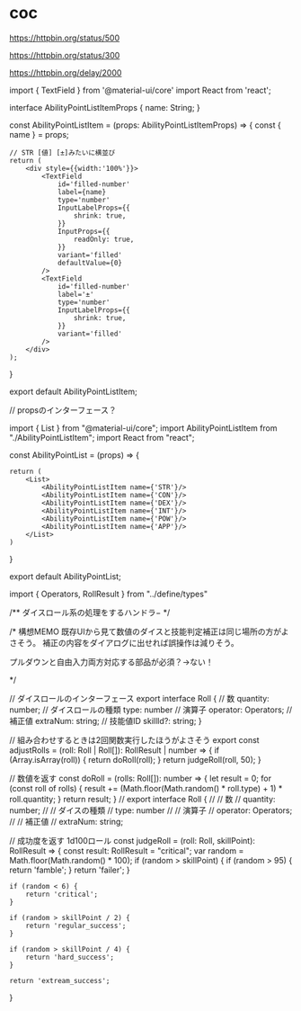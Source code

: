# coc

https://httpbin.org/status/500

https://httpbin.org/status/300

https://httpbin.org/delay/2000

import { TextField } from '@material-ui/core'
import React from 'react';

interface AbilityPointListItemProps {
    name: String;
}

const AbilityPointListItem = (props: AbilityPointListItemProps) => {
    const { name } = props;

    // STR [値] [±]みたいに横並び
    return (
        <div style={{width:'100%'}}>
            <TextField
                id='filled-number'
                label={name}
                type='number'
                InputLabelProps={{
                    shrink: true,
                }}
                InputProps={{
                    readOnly: true,
                }}
                variant='filled'
                defaultValue={0}
            />
            <TextField
                id='filled-number'
                label='±'
                type='number'
                InputLabelProps={{
                    shrink: true,
                }}
                variant='filled'
            />
        </div>
    );
}

export default AbilityPointListItem;


// propsのインターフェース？

import { List } from "@material-ui/core";
import AbilityPointListItem from "./AbilityPointListItem";
import React from "react";

const AbilityPointList = (props) => {


    return (
        <List>
            <AbilityPointListItem name={'STR'}/>
            <AbilityPointListItem name={'CON'}/>
            <AbilityPointListItem name={'DEX'}/>
            <AbilityPointListItem name={'INT'}/>
            <AbilityPointListItem name={'POW'}/>
            <AbilityPointListItem name={'APP'}/>
        </List>
    )



}

export default AbilityPointList;

import { Operators, RollResult } from "../define/types"

/** ダイスロール系の処理をするハンドラ− */


/* 構想MEMO
既存UIから見て数値のダイスと技能判定補正は同じ場所の方がよさそう。
補正の内容をダイアログに出せれば誤操作は減りそう。

プルダウンと自由入力両方対応する部品が必須？->ない！

*/

// ダイスロールのインターフェース
export interface Roll {
    // 数
    quantity: number;
    // ダイスロールの種類
    type: number
    // 演算子
    operator: Operators;
    // 補正値
    extraNum: string;
    // 技能値ID
    skillId?: string;
}

// 組み合わせするときは2回関数実行したほうがよさそう
export const adjustRolls = (roll: Roll | Roll[]): RollResult | number => {
    if (Array.isArray(roll)) {
        return doRoll(roll);
    }
    return judgeRoll(roll, 50);
}


// 数値を返す
const doRoll = (rolls: Roll[]): number => {
    let result = 0;
    for (const roll of rolls) {
        result += (Math.floor(Math.random() * roll.type) + 1) * roll.quantity;
    }
    return result;
}
// export interface Roll {
//     // 数
//     quantity: number;
//     // ダイスの種類
//     type: number
//     // 演算子
//     operator: Operators;
//     // 補正値
//     extraNum: string;

// 成功度を返す 1d100ロール
const judgeRoll = (roll: Roll, skillPoint): RollResult => {
    const result: RollResult = "critical";
    var random = Math.floor(Math.random() * 100);
    if (random > skillPoint) {
        if (random > 95) {
            return 'famble';
        }
        return 'failer';
    }

    if (random < 6) {
        return 'critical';
    }

    if (random > skillPoint / 2) {
        return 'regular_success';
    }

    if (random > skillPoint / 4) {
        return 'hard_success';
    }

    return 'extream_success';
}
